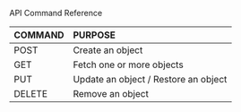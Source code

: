 API Command Reference

| COMMAND | PURPOSE                              |
| :------ | :----------------------------------- |
| POST    | Create an object                     |
| GET     | Fetch one or more objects            |
| PUT     | Update an object / Restore an object |
| DELETE  | Remove an object                     |
